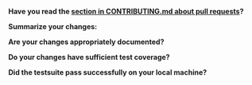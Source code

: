 **Have you read the [section in CONTRIBUTING.md about pull requests](https://github.com/electron-userland/electron-packager/blob/master/CONTRIBUTING.md#filing-pull-requests)?**



**Summarize your changes:**



**Are your changes appropriately documented?**



**Do your changes have sufficient test coverage?**



**Did the testsuite pass successfully on your local machine?**


